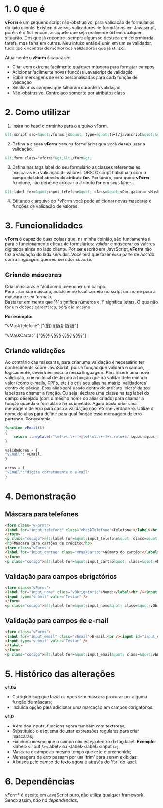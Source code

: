 # 1. O que é
**vForm** é um pequeno script não-obstrusivo, para validação de formulários do lado cliente.
Existem diversos validadores de formulários em Javascript, porém é dificil encontrar aquele que seja realmente útil em qualquer situação. Dos que já encontrei, sempre algum se destaca em determinada tarefa, mas falha em outras. Meu intuito então é unir, em um só validador, tudo que encontrei de melhor nos validadores que já utilizei.

Atualmente o **vForm** é capaz de:

- Criar com extrema facilmente qualquer máscara para formatar campos
- Adicionar facilmente novas funcões Javascript de validação
- Exibir mensagens de erro personalisadas para cada função de validação
- Sinalizar os campos que falharam durante a validação
- Não-obstrusivo. Controlado somente por atributos class

# 2. Como utilizar

1. Insira no head o caminho para o arquivo vForm.
```html
&lt;script src=&quot;vforms.js&quot; type=&quot;text/javascript&quot;&gt;&lt;/script&gt;
```
2. Defina a classe **vForm** para os formulários que você deseja usar a validação.
```html
&lt;form class="vforms"&gt;&lt;/form&gt;
```
3. Defina nas tags label do seu formulário as classes referentes as máscaras e a validação de valores. OBS: O script trabalhará com o campo do label através do atributo **for**. Por tando, para que o **vForm** funcione, não deixe de colocar o atributo **for** em seus labels.
```html
&lt;label for=&quot;input_telefone&quot; class=&quot;vObrigatorio vMaskTelefone&quot; /&gt;</p></li>
```
4. Editando o arquivo do *vForm você pode adicionar novas mascaras e funções de validação de valores.

# 3. Funcionalidades
**vForm** é capaz de duas coisas que, na minha opinião, são fundamentais para o funcionamento eficaz de formulários: *validar* e *mascarar* os valores digitados ainda no lado cliente. Por ser escrito em JavaScript, **vForm** não faz a validação do lado servidor. Você terá que fazer essa parte de acordo com a linguagem que seu servidor suporte.

## Criando máscaras
<p>Criar máscaras é fácil como preencher um campo.<br />
Para criar sua máscara, adicione no local correto no script um nome para a máscara e seu formato.<br />
Basta ter em mente que '§' significa números e '!' significa letras. O que não for um desses caracteres, será ele mesmo.</p>
<p><strong>Por exemplo:</strong></p>
<p>"vMaskTelefone":["(§§) §§§§-§§§§"]</p>
<p>"vMaskCartao":["§§§§ §§§§ §§§§ §§§§"]</p>

## Criando validações
Ao contrário das máscaras, para criar uma validação é necessário ter conhecimento sobre JavaScript, pois a função que validará o campo, logicamente, deverá ser escrita nessa linguagem.
Para inserir uma nova validação, crie no local destinado a função que irá validar determinado valor (como e-mails, CPFs, etc.) e crie seu alias na matriz 'validadores' dentro do código. Esse alias será usado dentro do atributo 'class' da tag label para chamar a função.
Ou seja, declare uma classe na tag label do campo desejado (com o mesmo nome do alias criado) para chamar a função quando o formulário for submetido.
Agora basta criar uma mensagem de erro para caso a validação não retorne verdadeiro. Utilize o nome do alias para definir para qual função essa mensagem de erro pertence.
Por exemplo:

```javascript
function vEmail(t)
{
	return t.replace(/^\w[\w\.\+-]+@\w[\w\.\+-]+\.\w\w+$/,&quot;&quot;)==&quot;&quot;
}
```

```javascript
validadores = {
"vEmail": vEmail,
}
```

```javascript
erros = {
"vEmail":"digite corretamente o e-mail"
}
```

# 4. Demonstração

## Máscara para telefones
```html
<form class="vForms">
<label for="input_telefone" class="vMaskTelefone">Telefone:</label><br /><input id="input_telefone" name="input_telefone" maxlength="14" />
</form>
<p class="codigo">&lt;label for=&quot;input_telefone&quot; class=&quot;vMaskTelefone&quot;&gt;Telefone:&lt;/label&gt;<br />&lt;input id=&quot;input_telefone&quot; name=&quot;input_telefone&quot; maxlength=&quot;14&quot; /&gt;</p>
<h3>Máscara para cartões de crédito</h3>
<form class="vForms">
<label for="input_cartao" class="vMaskCartao">Número do cartão:</label><br /><input id="input_cartao" name="input_cartao" maxlength="19" />
</form>
<p class="codigo">&lt;label for=&quot;input_cartao&quot; class=&quot;vMaskCartao&quot;&gt;Número do cartão:&lt;/label&gt;<br />&lt;input id=&quot;input_cartao&quot; name=&quot;input_cartao&quot; maxlength=&quot;19&quot; /&gt;</p>
```

## Validação para campos obrigatórios
```html
<form class="vForms">
<label for="input_nome" class="vObrigatorio">Nome:</label><br /><input id="input_nome" name="input_nome" maxlength="45" />
<input type="submit" value="Testar" />
</form>
<p class="codigo">&lt;label for=&quot;input_nome&quot; class=&quot;vObrigatorio&quot;&gt;Nome:&lt;/label&gt;<br />&lt;input id=&quot;input_nome&quot; name=&quot;input_nome&quot; maxlength=&quot;45&quot; /&gt;<br />&lt;input type=&quot;submit&quot; value=&quot;Enviar&quot; /&gt;</p>
````

## Validação para campos de e-mail
```html
<form class="vForms">
<label for="input_email" class="vEmail">E-mail:<br /><input id="input_email" name="input_email" maxlength="45" />
<input type="submit" value="Testar" />
</label>
</form>
<p class="codigo">&lt;label for=&quot;input_email&quot; class=&quot;vEmail&quot;&gt;E-mail:<br />&lt;input id=&quot;input_email&quot; name=&quot;input_email&quot; maxlength=&quot;45&quot; /&gt;<br />&lt;input type=&quot;submit&quot; value=&quot;Enviar&quot; /&gt;<br />&lt;/label&gt;</p>
```
  
# 5. Histórico das alterações
**v1.0a**

- Corrigido bug que fazia campos sem máscara procurar por alguma função de máscara;</li>
- Incluída opção para adicionar uma marcação em campos obrigatórios.</li>

**v1.0**

- Além dos inputs, funciona agora também com textareas;
- Substituído o esquema de usar expressões regulares para criar máscaras;
- Funciona mesmo que o campo não esteja dentro da tag label. **Exemplo**: &lt;label&gt;&lt;input /&gt;&lt;label&gt; ou &lt;label&gt;&lt;label&gt;&lt;input /&gt;;
- Mascara o campo ao mesmo tempo que este é preenchido;
- Mensagens de erro passam por um 'trim' para serem exibidas;
- A busca pelo campo de texto agora é através do 'for' do label.

# 6. Dependências

*vForm** é escrito em JavaScript puro, não utiliza qualquer framework. Sendo assim, *não há dependencias*.